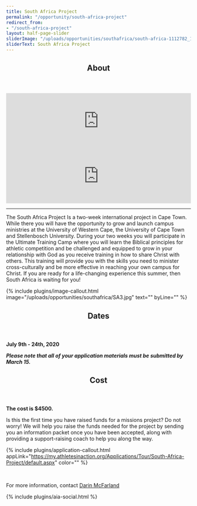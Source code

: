 ```yaml
---
title: South Africa Project
permalink: "/opportunity/south-africa-project"
redirect_from:
- "/south-africa-project"
layout: half-page-slider
sliderImage: "/uploads/opportunities/southafrica/south-africa-1112782_1920.jpg"
sliderText: South Africa Project
---
```


<div class="row">
<div class=" span-12 cell" id="about">
<section class="section" id="about"><header class="section-header container text-center">
<h2 class="section-title first-color" data-title="About">About</h2>
</header></section>
</div></div>
<div class="container">
<div class="row">
<div class="col-sm-6">
<div class="videowrapper">
<iframe style="text-align: center; display: block; margin-left: auto; margin-right: auto; width: 100%;" src="https://www.youtube.com/embed/H_N0A67hI60" frameborder="0" allowfullscreen="allowfullscreen"></iframe>
</div></div>
<div class="col-sm-6">
<div class="videowrapper">
<iframe style="text-align: center; display: block; margin-left: auto; margin-right: auto; width: 100%;" src="https://www.youtube.com/embed/u8xq7zeVmJI" frameborder="0" allowfullscreen="allowfullscreen"></iframe>
</div></div>
</div></div>
<hr class="container">

<div class="container"><p><span><img alt="" src="/uploads/opportunities/southafrica/SAP_8.png" class="img-responsive pull-right col-md-4">The South Africa Project Is a two-week international project in Cape Town. While there you will have the opportunity to grow and launch campus ministries at the University of Western Cape, the University of Cape Town and Stellenbosch University. During your two weeks you will participate in the Ultimate Training Camp where you will learn the Biblical principles for athletic competition and be challenged and equipped to grow in your relationship with God as you receive training in how to share Christ with others. This training will provide you with the skills you need to minister cross-culturally and be more effective in reaching your own campus for Christ. If you are ready for a life-changing experience this summer, then South Africa is waiting for you!</span></p>
</div>
<div class="mb35 mb20-xs"></div>
<!-- space -->
{% include plugins/image-callout.html image="/uploads/opportunities/southafrica/SA3.jpg" text="" byLine="" %}
</div></div>
<div class="row">
<div class=" span-12 cell" id="dates">
<header class="section-header container text-center">
<h2 class="section-title first-color" data-title="Dates">Dates</h2>
</header>
</div></div>
<div class="row">
<div class=" span-12 cell">
<div class="container"><p style="font-weight: bold;">July 9th - 24th, 2020&nbsp;</p>
<p><em><strong>Please note that all of your application materials must be submitted by March 15.</strong></em></p>
</div></div></div>
<div class="row">
<div class=" span-12 cell" id="cost">
<header class="section-header container text-center">
<h2 class="section-title first-color" data-title="Cost">Cost</h2>
</header>
</div></div>
<div class="row">
<div class=" span-12 cell">
<div class="container"><p><span style="font-weight: bold;">The cost is $4500.</span></p><p> Is this the first time you have raised funds for a missions project? Do not worry! We will help you raise the funds needed for the project by sending you an information packet once you have been accepted, along with providing a support-raising coach to help you along the way.</p>
</div></div></div>

{% include plugins/application-callout.html appLink="https://my.athletesinaction.org/Applications/Tour/South-Africa-Project/default.aspx" color="" %}

<div class="row">
<div class=" span-12 cell">
<div class="container"><p>&nbsp;</p><p>For more information, contact&nbsp;<a href="mailto:darin.mcfarland@athletesinaction.org" target="_blank">Darin McFarland</a></p>
</div>

{% include plugins/aia-social.html %}